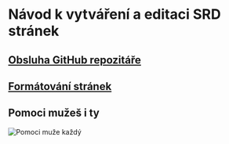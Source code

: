 # Návod k vytváření a editaci SRD stránek

## [Obsluha GitHub repozitáře](/faq/github.md)
## [Formátování stránek](/faq/formatovani.md)


## Pomoci mužeš i ty
![Pomoci muže každý](~./images/firefly.jpg)